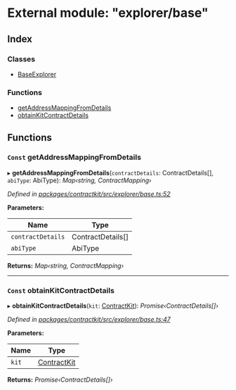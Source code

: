 # External module: "explorer/base"

## Index

### Classes

* [BaseExplorer](../classes/_explorer_base_.baseexplorer.md)

### Functions

* [getAddressMappingFromDetails](_explorer_base_.md#const-getaddressmappingfromdetails)
* [obtainKitContractDetails](_explorer_base_.md#const-obtainkitcontractdetails)

## Functions

### `Const` getAddressMappingFromDetails

▸ **getAddressMappingFromDetails**(`contractDetails`: ContractDetails[], `abiType`: AbiType): *Map‹string, ContractMapping›*

*Defined in [packages/contractkit/src/explorer/base.ts:52](https://github.com/celo-org/celo-monorepo/blob/master/packages/contractkit/src/explorer/base.ts#L52)*

**Parameters:**

Name | Type |
------ | ------ |
`contractDetails` | ContractDetails[] |
`abiType` | AbiType |

**Returns:** *Map‹string, ContractMapping›*

___

### `Const` obtainKitContractDetails

▸ **obtainKitContractDetails**(`kit`: [ContractKit](../classes/_kit_.contractkit.md)): *Promise‹ContractDetails[]›*

*Defined in [packages/contractkit/src/explorer/base.ts:47](https://github.com/celo-org/celo-monorepo/blob/master/packages/contractkit/src/explorer/base.ts#L47)*

**Parameters:**

Name | Type |
------ | ------ |
`kit` | [ContractKit](../classes/_kit_.contractkit.md) |

**Returns:** *Promise‹ContractDetails[]›*
